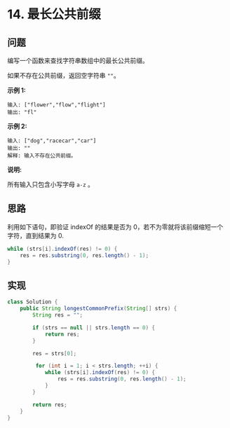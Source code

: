 # 14. 最长公共前缀

## 问题

编写一个函数来查找字符串数组中的最长公共前缀。

如果不存在公共前缀，返回空字符串 `""`。

**示例 1:**

```
输入: ["flower","flow","flight"]
输出: "fl"
```

**示例 2:**

```
输入: ["dog","racecar","car"]
输出: ""
解释: 输入不存在公共前缀。
```

**说明:**

所有输入只包含小写字母 `a-z` 。

## 思路

利用如下语句，即验证 indexOf 的结果是否为 0，若不为零就将该前缀缩短一个字符，直到结果为 0.

```java
while (strs[i].indexOf(res) != 0) {
	res = res.substring(0, res.length() - 1);
}
```

## 实现

```java
class Solution {
    public String longestCommonPrefix(String[] strs) {
        String res = "";

        if (strs == null || strs.length == 0) {
            return res;
        }

        res = strs[0];

         for (int i = 1; i < strs.length; ++i) {
            while (strs[i].indexOf(res) != 0) {
                res = res.substring(0, res.length() - 1);
            }
        }

        return res;
    }
}
```